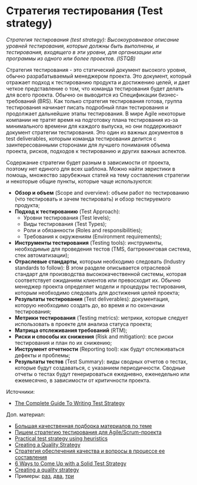 # Стратегия тестирования (Test strategy)

_Стратегия тестирования (test strategy): Высокоуровневое описание уровней тестирования, которые должны быть выполнены, и тестирования, входящего в эти уровни, для организации или программы из одного или более проектов. (ISTQB)_

Стратегия тестирования - это статический документ высокого уровня, обычно разрабатываемый менеджером проекта. Это документ, который отражает подход к тестированию продукта и достижению целей, и дает четкое представление о том, что команда тестирования будет делать для всего проекта. Обычно он выводится из Спецификации бизнес-требований (BRS). Как только стратегия тестирования готова, группа тестирования начинает писать подробный план тестирования и продолжает дальнейшие этапы тестирования. В мире Agile некоторые компании не тратят время на подготовку плана тестирования из-за минимального времени для каждого выпуска, но они поддерживают документ стратегии тестирования. Это один из важных документов в test deliverables, которым команда тестирования делится с заинтересованными сторонами для лучшего понимания объема проекта, рисков, подходов к тестированию и других важных аспектов.

Содержание стратегии будет разным в зависимости от проекта, поэтому нет единого для всех шаблона. Можно найти эвристики в помощь, множество зарубежных статей на тему составления стратегии и некоторые общие пункты, которые чаще используются:

* **Обзор и объем** (Scope and overview): объем работ по тестированию (что тестировать и зачем тестировать) и обзор тестируемого продукта;
* **Подход к тестированию** (Test Approach):
  * Уровни тестирования (Test levels);
  * Виды тестирования (Test Types);
  * Роли и обязанности (Roles and responsibilities);
  * Требования к окружениям (Environment requirements);
* **Инструменты тестирования** (Testing tools): инструменты, необходимые для проведения тестов (TMS, багтрекинговая система, стек автоматизации);
* **Отраслевые стандарты**, которым необходимо следовать (Industry standards to follow): В этом разделе описывается отраслевой стандарт для производства высококачественной системы, которая соответствует ожиданиям клиентов или превосходит их. Обычно менеджер проекта определяет модели и процедуры тестирования, которым необходимо следовать для достижения целей проекта;
* **Результаты тестирования** (Test deliverables): документация, которую необходимо создать до, во время и по окончании тестирования;
* **Метрики тестирования** (Testing metrics): метрики, которые следует использовать в проекте для анализа статуса проекта;
* **Матрица отслеживания требований** (RTM);
* **Риски и способы их снижения** (Risk and mitigation): все риски тестирования и план по их снижению;
* **Инструмент отчетности** (Reporting tool): как будут отслеживаться дефекты и проблемы;
* **Результаты тестов** (Test Summary): виды сводных отчетов о тестах, которые будут создаваться, с указанием периодичности. Сводные отчеты о тестах будут генерироваться ежедневно, еженедельно или ежемесячно, в зависимости от критичности проекта.

Источники:

* [The Complete Guide To Writing Test Strategy](https://www.softwaretestingmaterial.com/test-strategy/)

Доп. материал:

* [Большая качественная подборка материалов по теме](https://www.huibschoots.nl/wordpress/?page\_id=441#strategy)
* [Пишем стратегию тестирования для Agile/Scrum-проекта](https://habr.com/ru/company/ru\_mts/blog/666092/)
* [Practical test strategy using heuristics](https://huddle.eurostarsoftwaretesting.com/resources/test-management/practical-test-strategy-using-heuristics/)
* [Creating a Quality Strategy](https://thinkingtester.com/creating-a-quality-strategy/)
* [Стратегия обеспечения качества и вопросы в процессе ее составления](https://testengineer.ru/strategiya-obespecheniya-kachestva/)
* [6 Ways to Come Up with a Solid Test Strategy](https://blog.gurock.com/solid-test-strategy/)
* [Creating a quality strategy](https://theqalead.com/topics/creating-a-quality-strategy/)
* Примеры: [раз](https://www.experimentus.com/itm/15\_Project\_Test\_Strategy\_Agile.pdf), [два](https://strongqa.com/qa-portal/testing-docs-templates/test-strategy), [три](https://www.template.net/business/strategy-templates/sample-test-strategy-template/)
